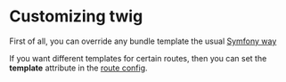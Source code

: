 Customizing twig
================

First of all, you can override any bundle template the usual 
[Symfony way](https://symfony.com/doc/current/bundles/override.html#templates)

If you want different templates for certain routes, then you can set the **template**
attribute in the [route config](routing.md). 
